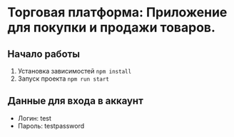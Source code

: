 # Торговая платформа: Приложение для покупки и продажи товаров.

## Начало работы
1) Установка зависимостей
`npm install`
2) Запуск проекта
`npm run start`

## Данные для входа в аккаунт
* Логин: test
* Пароль: testpassword
